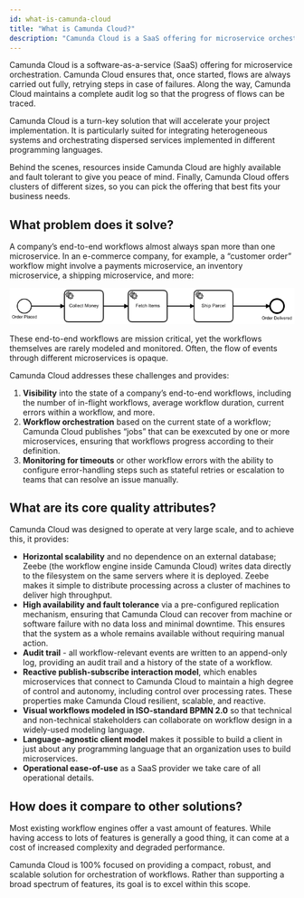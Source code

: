 ```yaml
---
id: what-is-camunda-cloud
title: "What is Camunda Cloud?"
description: "Camunda Cloud is a SaaS offering for microservice orchestration. Camunda Cloud ensures that flows are always carried out fully, retrying steps in case of failure."
---
```


Camunda Cloud is a software-as-a-service (SaaS) offering for microservice orchestration. Camunda Cloud ensures that, once started, flows are always carried out fully, retrying steps in case of failures. Along the way, Camunda Cloud maintains a complete audit log so that the progress of flows can be traced.

Camunda Cloud is a turn-key solution that will accelerate your project implementation. It is particularly suited for integrating heterogeneous systems and orchestrating dispersed services implemented in different programming languages.

Behind the scenes, resources inside Camunda Cloud are highly available and fault tolerant to give you peace of mind. Finally, Camunda Cloud offers clusters of different sizes, so you can pick the offering that best fits your business needs.

## What problem does it solve?

A company’s end-to-end workflows almost always span more than one microservice. In an e-commerce company, for example, a “customer order” workflow might involve a payments microservice, an inventory microservice, a shipping microservice, and more:

![order-process](assets/order-process.png)

These end-to-end workflows are mission critical, yet the workflows themselves are rarely modeled and monitored. Often, the flow of events through different microservices is opaque.

Camunda Cloud addresses these challenges and provides:

1. **Visibility** into the state of a company’s end-to-end workflows, including the number of in-flight workflows, average workflow duration, current errors within a workflow, and more.
2. **Workflow orchestration** based on the current state of a workflow; Camunda Cloud publishes “jobs” that can be exexcuted by one or more microservices, ensuring that workflows progress according to their definition.
3. **Monitoring for timeouts** or other workflow errors with the ability to configure error-handling steps such as stateful retries or escalation to teams that can resolve an issue manually.

## What are its core quality attributes?

Camunda Cloud was designed to operate at very large scale, and to achieve this, it provides:

- **Horizontal scalability** and no dependence on an external database; Zeebe (the workflow engine inside Camunda Cloud) writes data directly to the filesystem on the same servers where it is deployed. Zeebe makes it simple to distribute processing across a cluster of machines to deliver high throughput.
- **High availability and fault tolerance** via a pre-configured replication mechanism, ensuring that Camunda Cloud can recover from machine or software failure with no data loss and minimal downtime. This ensures that the system as a whole remains available without requiring manual action.
- **Audit trail** - all workflow-relevant events are written to an append-only log, providing an audit trail and a history of the state of a workflow.
- **Reactive publish-subscribe interaction model**, which enables microservices that connect to Camunda Cloud to maintain a high degree of control and autonomy, including control over processing rates. These properties make Camunda Cloud resilient, scalable, and reactive.
- **Visual workflows modeled in ISO-standard BPMN 2.0** so that technical and non-technical stakeholders can collaborate on workflow design in a widely-used modeling language.
- **Language-agnostic client model** makes it possible to build a client in just about any programming language that an organization uses to build microservices.
- **Operational ease-of-use** as a SaaS provider we take care of all operational details.

## How does it compare to other solutions?

Most existing workflow engines offer a vast amount of features. While having access to lots of features is generally a good thing, it can come at a cost of increased complexity and degraded performance.

Camunda Cloud is 100% focused on providing a compact, robust, and scalable solution for orchestration of workflows. Rather than supporting a broad spectrum of features, its goal is to excel within this scope.
